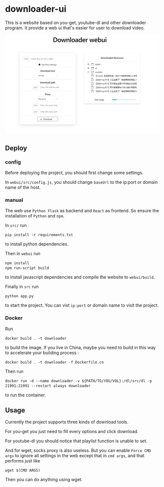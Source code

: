 # downloader-ui
This is a website based on you-get, youtube-dl and other downloader program. It provide a web ui that's easier for user to download video.

![app](./doc/app.png)

## Deploy
### config
Before deploying the project, you should first change some settings.

In ```webui/src/config.js```, you should change ```baseUrl``` to the ip:port or domain name of the host.

### manual
The web use ```Python Flask``` as backend and ```React``` as frontend. So ensure the installation of ```Python``` and  ```npm```.

In ```src/``` run 
```
pip install -r requirements.txt
```
to install python dependencies.

Then in ```webui``` run 
```
npm install
npm run-script build
```
to install javascript dependencies and compile the website to ```webui/build```.

Finally in ```src``` run 
```
python app.py
```
to start the project. You can vist ```ip:port``` or domain name to visit the project.

### Docker
Run 
```
docker build . -t downloader
```
to build the image. If you live in China, maybe you need to build in this way to accelerate your building process :
```
docker build . -t downloader -f Dockerfile.cn
```

Then run
```
docker run -d --name downloader -v ${PATH/TO/YOU/VOL}:/dl/src/dl -p 21991:21991 --restart always downloader
```
to run the container.

## Usage
Currently the project supports three kinds of download tools. 

For you-get you just need to fill every options and click download.

For youtube-dl you should notice that playlist function is unable to set.

And for wget, socks proxy is also useless. But you can enable ```Force CMD args``` to ignore all settings in the web except that in ```cmd args```, and that performs just like 
```
wget $(CMD ARGS)
```
Then you can do anything using wget.